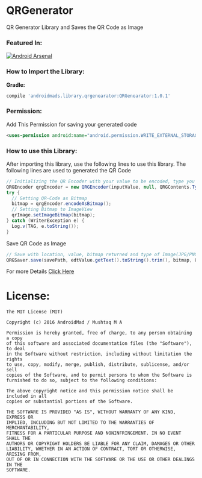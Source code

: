 # QRGenerator
QR Generator Library and Saves the QR Code as Image

### Featured In:
[![Android Arsenal](https://img.shields.io/badge/Android%20Arsenal-QRGenerator-green.svg?style=true)](https://android-arsenal.com/details/1/3890)
### How to Import the Library:
<b>Gradle:</b>
```groovy
compile 'androidmads.library.qrgenearator:QRGenearator:1.0.1'
```

### Permission:
Add This Permission for saving your generated code
```xml
<uses-permission android:name="android.permission.WRITE_EXTERNAL_STORAGE"/>
```
### How to use this Library:
After importing this library, use the following lines to use this library.
The following lines are used to generated the QR Code
```java
// Initializing the QR Encoder with your value to be encoded, type you required and Dimension
QRGEncoder qrgEncoder = new QRGEncoder(inputValue, null, QRGContents.Type.TEXT, smallerDimension);
try {
  // Getting QR-Code as Bitmap
  bitmap = qrgEncoder.encodeAsBitmap();
  // Setting Bitmap to ImageView
  qrImage.setImageBitmap(bitmap);
} catch (WriterException e) {
  Log.v(TAG, e.toString());
}
```

Save QR Code as Image 
```java
// Save with location, value, bitmap returned and type of Image(JPG/PNG).
QRGSaver.save(savePath, edtValue.getText().toString().trim(), bitmap, QRGContents.ImageType.IMAGE_JPEG);
```

For more Details [Click Here](https://github.com/androidmads/QRGenerator/blob/master/app/src/main/java/androidmads/example/MainActivity.java)

# License:
```
The MIT License (MIT)

Copyright (c) 2016 AndroidMad / Mushtaq M A

Permission is hereby granted, free of charge, to any person obtaining a copy
of this software and associated documentation files (the "Software"), to deal
in the Software without restriction, including without limitation the rights
to use, copy, modify, merge, publish, distribute, sublicense, and/or sell
copies of the Software, and to permit persons to whom the Software is
furnished to do so, subject to the following conditions:

The above copyright notice and this permission notice shall be included in all
copies or substantial portions of the Software.

THE SOFTWARE IS PROVIDED "AS IS", WITHOUT WARRANTY OF ANY KIND, EXPRESS OR
IMPLIED, INCLUDING BUT NOT LIMITED TO THE WARRANTIES OF MERCHANTABILITY,
FITNESS FOR A PARTICULAR PURPOSE AND NONINFRINGEMENT. IN NO EVENT SHALL THE
AUTHORS OR COPYRIGHT HOLDERS BE LIABLE FOR ANY CLAIM, DAMAGES OR OTHER
LIABILITY, WHETHER IN AN ACTION OF CONTRACT, TORT OR OTHERWISE, ARISING FROM,
OUT OF OR IN CONNECTION WITH THE SOFTWARE OR THE USE OR OTHER DEALINGS IN THE
SOFTWARE.
```
